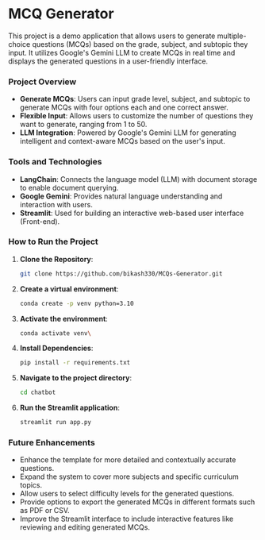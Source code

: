 # MCQ Generator

This project is a demo application that allows users to generate multiple-choice questions (MCQs) based on the grade, subject, and subtopic they input. It utilizes Google's Gemini LLM to create MCQs in real time and displays the generated questions in a user-friendly interface.

### Project Overview

- **Generate MCQs**: Users can input grade level, subject, and subtopic to generate MCQs with four options each and one correct answer.
- **Flexible Input**: Allows users to customize the number of questions they want to generate, ranging from 1 to 50.
- **LLM Integration**: Powered by Google's Gemini LLM for generating intelligent and context-aware MCQs based on the user's input.

### Tools and Technologies

- **LangChain**: Connects the language model (LLM) with document storage to enable document querying.
- **Google Gemini**: Provides natural language understanding and interaction with users.
- **Streamlit**: Used for building an interactive web-based user interface (Front-end).

### How to Run the Project

1. **Clone the Repository**:
   ```bash
   git clone https://github.com/bikash330/MCQs-Generator.git
   ```

2. **Create a virtual environment**:
    ```bash
    conda create -p venv python=3.10
    ```

3. **Activate the environment**:
    ```bash
    conda activate venv\
    ```

4. **Install Dependencies**:
    ```bash
    pip install -r requirements.txt
    ```

5. **Navigate to the project directory**:
    ```bash
    cd chatbot
    ```

6. **Run the Streamlit application**:
    ```bash
    streamlit run app.py
    ```

### Future Enhancements

- Enhance the template for more detailed and contextually accurate questions.
- Expand the system to cover more subjects and specific curriculum topics.
- Allow users to select difficulty levels for the generated questions.
- Provide options to export the generated MCQs in different formats such as PDF or CSV.
- Improve the Streamlit interface to include interactive features like reviewing and editing generated MCQs.

